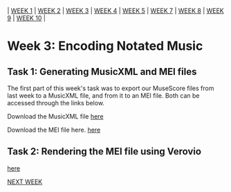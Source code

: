 | [WEEK 1](README.md) | [WEEK 2](week1.md) | [WEEK 3](week3.md) | [WEEK 4](week4.md) | [WEEK 5](week5.md) | [WEEK 7](week7.md) | [WEEK 8](week8.md) | [WEEK 9](week9.md) | [WEEK 10](week10.md) |

# Week 3: Encoding Notated Music

## Task 1: Generating MusicXML and MEI files

The first part of this week's task was to export our MuseScore files from last week to a MusicXML file, and from it to an MEI file. 
Both can be accessed through the links below.

Download the MusicXML file [here](starlight_transcribe.musicxml)

Download the MEI file here. [here](uncompressed_starlight.mei)

## Task 2: Rendering the MEI file using Verovio

[here](https://louiserugg.github.io/MCA-2020/verovio.html)

[NEXT WEEK](week4.md)
